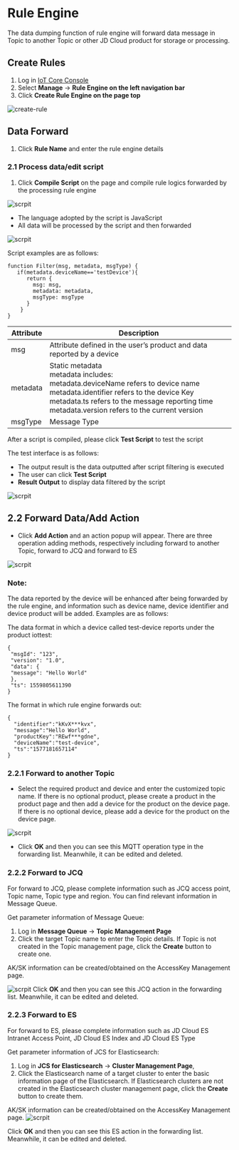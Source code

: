 # Rule Engine

The data dumping function of rule engine will forward data message in Topic to another Topic or other JD Cloud product for storage or processing.

## Create Rules

1. Log in [IoT Core Console](https://iot-console.jdcloud.com/core)
2. Select **Manage** -> **Rule Engine on the left navigation bar**
3. Click **Create Rule Engine on the page top**

![create-rule](../../../../../image/IoT/IoT-Engine/Create_Rule.png)

## Data Forward

1. Click **Rule Name** and enter the rule engine details

### 2.1 Process data/edit script

1. Click **Compile Script** on the page and compile rule logics forwarded by the processing rule engine

![scrpit](../../../../../image/IoT/IoT-Engine/Script-ProcessData.png)

- The language adopted by the script is JavaScript
- All data will be processed by the script and then forwarded

![scrpit](../../../../../image/IoT/IoT-Engine/Rule-Script.png)

Script examples are as follows:

```
function Filter(msg, metadata, msgType) {  		
   if(metadata.deviceName=='testDevice'){
      return { 							
        msg: msg,
        metadata: metadata,
        msgType: msgType
      }
    }
}									

```

| Attribute  | Description|
| ----- | ----- |
|msg| Attribute defined in the user’s product and data reported by a device|
|metadata| Static metadata<br>metadata includes:<br> metadata.deviceName refers to device name <br> metadata.identifier refers to the device Key <br> metadata.ts refers to the message reporting time  <br> metadata.version refers to the current version |
|msgType|Message Type |

After a script is compiled, please click **Test Script** to test the script

The test interface is as follows:

- The output result is the data outputted after script filtering is executed
- The user can click **Test Script**
- **Result Output** to display data filtered by the script

![scrpit](../../../../../image/IoT/IoT-Engine/Script-Testing.png)

## 2.2 Forward Data/Add Action

- Click **Add Action** and an action popup will appear. There are three operation adding methods, respectively including forward to another Topic, forward to JCQ and forward to ES

![scrpit](../../../../../image/IoT/IoT-Engine/Add-Action.png)

### Note:

The data reported by the device will be enhanced after being forwarded by the rule engine, and information such as device name, device identifier and device product will be added. Examples are as follows:

 The data format in which a device called test-device reports under the product iottest:

```
{
 "msgId": "123",
 "version": "1.0",
 "data": {
 "message": "Hello World"
 },
 "ts": 1559805611390
}
```

The format in which rule engine forwards out:

```
{
  "identifier":"kKvX***kvx",
  "message":"Hello World",
  "productKey":"REwf***gdne",
  "deviceName":"test-device",
  "ts":"1577181657114"
} 
```

### 2.2.1 Forward to another Topic

- Select the required product and device and enter the customized topic name. If there is no optional product, please create a product in the product page and then add a device for the product on the device page. If there is no optional device, please add a device for the product on the device page.

![scrpit](../../../../../image/IoT/IoT-Engine/Add-Action-FW-Topic.png)

- Click **OK** and then you can see this MQTT operation type in the forwarding list. Meanwhile, it can be edited and deleted.

### 2.2.2 Forward to JCQ

For forward to JCQ, please complete information such as JCQ access point, Topic name, Topic type and region. You can find relevant information in Message Queue.

Get parameter information of Message Queue:
1. Log in **Message Queue** -> **Topic Management Page**
2. Click the target Topic name to enter the Topic details. If Topic is not created in the Topic management page, click the **Create** button to create one.

AK/SK information can be created/obtained on the AccessKey Management page.

![scrpit](../../../../../image/IoT/IoT-Engine/Add-Action-FW-JCQ.png)
Click **OK** and then you can see this JCQ action in the forwarding list. Meanwhile, it can be edited and deleted.


### 2.2.3 Forward to ES

For forward to ES, please complete information such as JD Cloud ES Intranet Access Point, JD Cloud ES Index and JD Cloud ES Type

Get parameter information of JCS for Elasticsearch:
1. Log in **JCS for Elasticsearch** -> **Cluster Management Page**,
2. Click the Elasticsearch name of a target cluster to enter the basic information page of the Elasticsearch. If Elasticsearch clusters are not created in the Elasticsearch cluster management page, click the **Create** button to create them.

AK/SK information can be created/obtained on the AccessKey Management page.
![scrpit](../../../../../image/IoT/IoT-Engine/Add-Action-FW-ES.png)

Click **OK** and then you can see this ES action in the forwarding list. Meanwhile, it can be edited and deleted.


